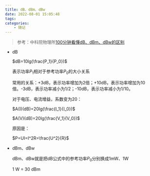 ```yaml
---
title: dB、dBm、dBw
date: 2022-08-01 15:05:48
tags: 
categories: 
    - 随记
---
```


> 参考：中科院物理所[100分钟看懂dB、dBm、dBw的区别](https://baijiahao.baidu.com/s?id=1722028647203360593)

- dB

    $dB=10lg(\frac{P_1}{P_0})$
    
    表示功率$P_1$相对于参考功率$P_0$的大小关系

    常用的关系：+3dB，表示功率增加为2倍；+10dB，表示功率增加为10倍。-3dB，表示功率减小为1/2；-10dB，表示功率减小为1/10。

    对于电压、电流增益，系数变为20：

    $A(I)(dB)=20lg(\frac{I_1}{I_0})$

    $A(V)(dB)=20lg(\frac{V_1}{V_0})$

    原因是：

    $P=UI=I^2R=\frac{U^2}{R}$

- dBm、dBw

    dBm、dBw就是把dB公式中的参考功率$P_0$分别换成1mW、1W

    1 W = 30 dBm